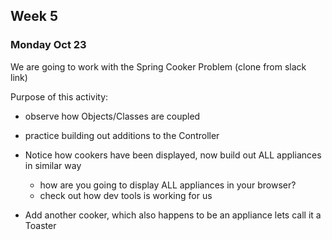 ## Week 5


### Monday Oct 23

We are going to work with the Spring Cooker Problem (clone from slack link)

Purpose of this activity:
- observe how Objects/Classes are coupled
- practice building out additions to the Controller


- Notice how cookers have been displayed, now build out ALL appliances in similar way
    - how are you going to display ALL appliances in your browser?
    - check out how dev tools is working for us 
- Add another cooker, which also happens to be an appliance lets call it a Toaster
